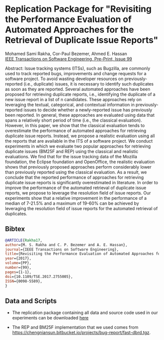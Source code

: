 # Replication Package for "Revisiting the Performance Evaluation of Automated Approaches for the Retrieval of Duplicate Issue Reports"

Mohamed Sami Rakha, Cor-Paul Bezemer, Ahmed E. Hassan  
[IEEE Transactions on Software Engineering, Pre-Print, Issue 99](http://dx.doi.org/10.1109/TSE.2017.2755005)

Abstract: Issue tracking systems (ITSs), such as Bugzilla, are commonly used to track reported bugs, improvements and change requests for a software project. To avoid wasting developer resources on previously-reported (i.e., duplicate) issues, it is necessary to identify such duplicates as soon as they are reported. Several automated approaches have been proposed for retrieving duplicate reports, i.e., identifying the duplicate of a new issue report in a list of n candidates. These approaches rely on leveraging the textual, categorical, and contextual information in previously-reported issues to decide whether a newly-reported issue has previously been reported. In general, these approaches are evaluated using data that spans a relatively short period of time (i.e., the classical evaluation). However, in this paper, we show that the classical evaluation tends to overestimate the performance of automated approaches for retrieving duplicate issue reports. Instead, we propose a realistic evaluation using all the reports that are available in the ITS of a software project. We conduct experiments in which we evaluate two popular approaches for retrieving duplicate issues (BM25F and REP) using the classical and realistic evaluations. We find that for the issue tracking data of the Mozilla foundation, the Eclipse foundation and OpenOffice, the realistic evaluation shows that previously proposed approaches perform considerably lower than previously reported using the classical evaluation. As a result, we conclude that the reported performance of approaches for retrieving duplicate issue reports is significantly overestimated in literature. In order to improve the performance of the automated retrieval of duplicate issue reports, we propose to leverage the resolution field of issue reports. Our experiments show that a relative improvement in the performance of a median of 7-21.5% and a maximum of 19-60% can be achieved by leveraging the resolution field of issue reports for the automated retrieval of duplicates.

## Bibtex

```bibtex
@ARTICLE{Rakha17,
author={M. S. Rakha and C. P. Bezemer and A. E. Hassan},
journal={IEEE Transactions on Software Engineering},
title={Revisiting the Performance Evaluation of Automated Approaches for the Retrieval of Duplicate Issue Reports},
year={2017},
volume={PP},
number={99},
pages={1-1},
doi={10.1109/TSE.2017.2755005},
ISSN={0098-5589},
}
```

## Data and Scripts

- The replication package containing all data and source code used in our experiments can be downloaded [here](https://github.com/SAILResearch/replication-duplicates_classical_realistic/releases/latest)

- The REP and BM25F implementation that we used comes from https://chengniansun.bitbucket.io/projects/bug-report/fast-dbrd.tgz.
